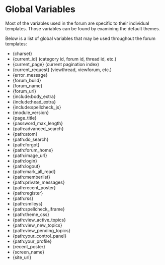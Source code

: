 <!--
    This source file is part of the open source project
    ExpressionEngine User Guide (https://github.com/ExpressionEngine/ExpressionEngine-User-Guide)

    @link      https://expressionengine.com/
    @copyright Copyright (c) 2003-2019, EllisLab Corp. (https://ellislab.com)
    @license   https://expressionengine.com/license Licensed under Apache License, Version 2.0
-->

# Global Variables

Most of the variables used in the forum are specific to their individual templates. Those variables can be found by examining the default themes.

Below is a list of global variables that may be used throughout the forum templates:

- {charset}
- {current_id} (category id, forum id, thread id, etc.)
- {current_page} (current pagination index)
- {current_request} (viewthread, viewforum, etc.)
- {error_message}
- {forum_build}
- {forum_name}
- {forum_url}
- {include:body_extra}
- {include:head_extra}
- {include:spellcheck_js}
- {module_version}
- {page_title}
- {password_max_length}
- {path:advanced_search}
- {path:atom}
- {path:do_search}
- {path:forgot}
- {path:forum_home}
- {path:image_url}
- {path:login}
- {path:logout}
- {path:mark_all_read}
- {path:memberlist}
- {path:private_messages}
- {path:recent_poster}
- {path:register}
- {path:rss}
- {path:smileys}
- {path:spellcheck_iframe}
- {path:theme_css}
- {path:view_active_topics}
- {path:view_new_topics}
- {path:view_pending_topics}
- {path:your_control_panel}
- {path:your_profile}
- {recent_poster}
- {screen_name}
- {site_url}
